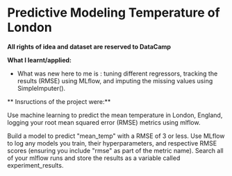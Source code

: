 # Predictive Modeling Temperature of London

**All rights of idea and dataset are reserved to DataCamp**

**What I learnt/applied:**
- What was new here to me is : tuning different regressors, tracking the results (RMSE) using MLflow, and imputing the missing values using SimpleImputer().

** Insructions of the project were:**

Use machine learning to predict the mean temperature in London, England, logging your root mean squared error (RMSE) metrics using mlflow.

Build a model to predict "mean_temp" with a RMSE of 3 or less.
Use MLflow to log any models you train, their hyperparameters, and respective RMSE scores (ensuring you include "rmse" as part of the metric name).
Search all of your mlflow runs and store the results as a variable called experiment_results.
